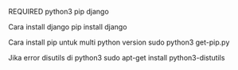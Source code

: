 REQUIRED
  python3
  pip
  django

Cara install django
  pip install django

Cara install pip untuk multi python version
  sudo python3 get-pip.py

Jika error disutils di python3
  sudo apt-get install python3-distutils

